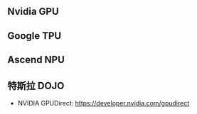 



## Nvidia GPU



## Google TPU



## Ascend NPU


## 特斯拉 DOJO








- NVIDIA GPUDirect: https://developer.nvidia.com/gpudirect

